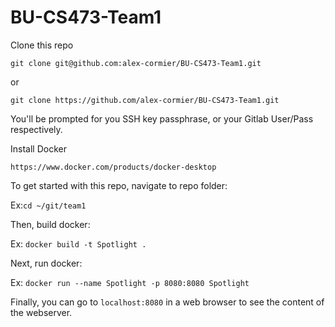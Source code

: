 # BU-CS473-Team1

Clone this repo

`git clone git@github.com:alex-cormier/BU-CS473-Team1.git` 

or

`git clone https://github.com/alex-cormier/BU-CS473-Team1.git`

You'll be prompted for you SSH key passphrase, or your Gitlab User/Pass respectively.

Install Docker

`https://www.docker.com/products/docker-desktop`

To get started with this repo, navigate to repo folder:

Ex:`cd ~/git/team1`

Then, build docker:

Ex: `docker build -t Spotlight .`

Next, run docker:

Ex: `docker run --name Spotlight -p 8080:8080 Spotlight`

Finally, you can go to `localhost:8080` in a web browser to see the content of the webserver.
